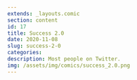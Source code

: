 ```yaml
---
extends: _layouts.comic
section: content
id: 17
title: Success 2.0
date: 2020-11-08
slug: success-2-0
categories:
description: Most people on Twitter.
img: /assets/img/comics/success_2.0.png
---
```

